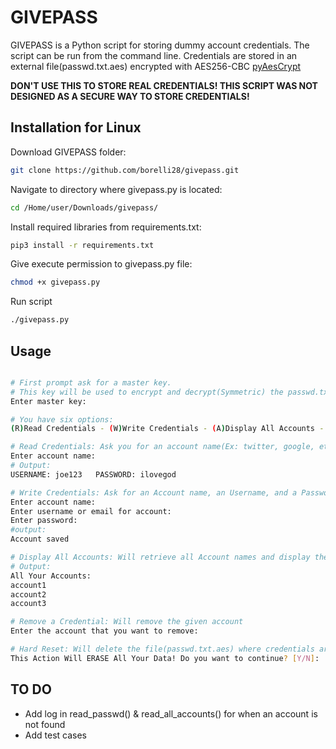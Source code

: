 
# GIVEPASS

GIVEPASS is a Python script for storing dummy account credentials. The script can be run from the command line. Credentials are stored in an external file(passwd.txt.aes) encrypted with AES256-CBC [pyAesCrypt](https://pypi.org/project/pyAesCrypt/)

**DON'T USE THIS TO STORE REAL CREDENTIALS! THIS SCRIPT WAS NOT DESIGNED AS A SECURE WAY TO STORE CREDENTIALS!**

## Installation for Linux

Download GIVEPASS folder:
```bash
git clone https://github.com/borelli28/givepass.git
```

Navigate to directory where givepass.py is located:
```bash
cd /Home/user/Downloads/givepass/
```

Install required libraries from requirements.txt:
```bash
pip3 install -r requirements.txt
```

Give execute permission to givepass.py file:
```bash
chmod +x givepass.py
```

Run script
```bash
./givepass.py
```

## Usage

```bash

# First prompt ask for a master key.
# This key will be used to encrypt and decrypt(Symmetric) the passwd.txt.aes file where all your credentials are stored
Enter master key:

# You have six options:
(R)Read Credentials - (W)Write Credentials - (A)Display All Accounts - (D)Remove a Credential - (Q)Quit - (!)Hard Reset:

# Read Credentials: Ask you for an account name(Ex: twitter, google, etc.) and it will output the username & password for that account
Enter account name:
# Output:
USERNAME: joe123   PASSWORD: ilovegod

# Write Credentials: Ask for an Account name, an Username, and a Password. This will add a new credential
Enter account name:
Enter username or email for account:
Enter password:
#output:
Account saved

# Display All Accounts: Will retrieve all Account names and display them in the console for you
# Output:
All Your Accounts:
account1
account2
account3

# Remove a Credential: Will remove the given account
Enter the account that you want to remove:

# Hard Reset: Will delete the file(passwd.txt.aes) where credentials are stored. Used to delete all credentials at once
This Action Will ERASE All Your Data! Do you want to continue? [Y/N]:

```

## TO DO

- Add log in read_passwd() & read_all_accounts() for when an account is not found
- Add test cases
